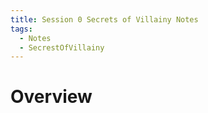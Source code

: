 ```yaml
---
title: Session 0 Secrets of Villainy Notes
tags:
  - Notes
  - SecrestOfVillainy
---
```

# Overview



